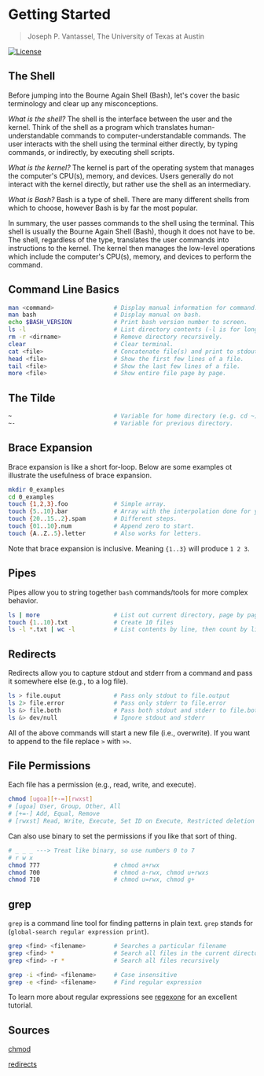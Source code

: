 # Getting Started

> Joseph P. Vantassel, The University of Texas at Austin

[![License](https://img.shields.io/badge/license-CC--By--SA--4.0-brightgreen.svg)](https://github.com/jpvantassel/bash-course/blob/master/LICENSE.md)

## The Shell

Before jumping into the Bourne Again Shell (Bash), let's cover the basic
terminology and clear up any misconceptions.

_What is the shell?_ The shell is the interface between the user and the kernel.
Think of the shell as a program which translates human-understandable commands
to computer-understandable commands. The user interacts with the shell using
the terminal either directly, by typing commands, or indirectly, by executing
shell scripts.

_What is the kernel?_ The kernel is part of the operating system that manages
the computer's CPU(s), memory, and devices. Users generally do not interact with
the kernel directly, but rather use the shell as an intermediary.

_What is Bash?_ Bash is a type of shell. There are many different shells from
which to choose, however Bash is by far the most popular.

In summary, the user passes commands to the shell using the terminal. This shell
is usually the Bourne Again Shell (Bash), though it does not have to be.
The shell, regardless of the type, translates the user commands into
instructions to the kernel. The kernel then manages the low-level operations
which include the computer's CPU(s), memory, and devices to perform the command.

## Command Line Basics

```bash
man <command>                 # Display manual information for command.
man bash                      # Display manual on bash.
echo $BASH_VERSION            # Print bash version number to screen.
ls -l                         # List directory contents (-l is for long listing).
rm -r <dirname>               # Remove directory recursively.
clear                         # Clear terminal.
cat <file>                    # Concatenate file(s) and print to stdout.
head <file>                   # Show the first few lines of a file.
tail <file>                   # Show the last few lines of a file.
more <file>                   # Show entire file page by page.
```

## The Tilde

```bash
~                             # Variable for home directory (e.g. cd ~).
~-                            # Variable for previous directory.
```

## Brace Expansion

Brace expansion is like a short for-loop. Below are some examples ot illustrate
the usefulness of brace expansion.

```bash
mkdir 0_examples
cd 0_examples
touch {1,2,3}.foo             # Simple array.
touch {5..10}.bar             # Array with the interpolation done for you.
touch {20..15..2}.spam        # Different steps.
touch {01..10}.num            # Append zero to start.
touch {A..Z..5}.letter        # Also works for letters.
```

Note that brace expansion is inclusive. Meaning `{1..3}` will produce `1 2 3`.

## Pipes

Pipes allow you to string together `bash` commands/tools for more complex
behavior.

```bash
ls | more                     # List out current directory, page by page.
touch {1..10}.txt             # Create 10 files
ls -l *.txt | wc -l           # List contents by line, then count by line
```

## Redirects

Redirects allow you to capture stdout and stderr from a command and
pass it somewhere else (e.g., to a log file).

```bash
ls > file.ouput               # Pass only stdout to file.output
ls 2> file.error              # Pass only stderr to file.error
ls &> file.both               # Pass both stdout and stderr to file.both
ls &> dev/null                # Ignore stdout and stderr
```

All of the above commands will start a new file (i.e., overwrite). If you
want to append to the file replace `>` with `>>`.

## File Permissions

Each file has a permission (e.g., read, write, and execute).

```bash
chmod [ugoa][+-=][rwxst]
# [ugoa] User, Group, Other, All
# [+=-] Add, Equal, Remove
# [rwxst] Read, Write, Execute, Set ID on Execute, Restricted deletion flag.
```

Can also use binary to set the permissions if you like that sort of thing.

```bash
# _ _ _ ---> Treat like binary, so use numbers 0 to 7
# r w x
chmod 777                     # chmod a+rwx
chmod 700                     # chmod a-rwx, chmod u+rwxs
chmod 710                     # chmod u=rwx, chmod g+
```

## grep

`grep` is a command line tool for finding patterns in plain text. `grep`
stands for (`global-search regular expression print`).

```bash
grep <find> <filename>        # Searches a particular filename
grep <find> *                 # Search all files in the current directory
grep <find> -r *              # Search all files recursively

grep -i <find> <filename>     # Case insensitive
grep -e <find> <filename>     # Find regular expression
```

To learn more about regular expressions see
[regexone](https://regexone.com/) for an excellent tutorial.

<!-- ### awk
TODO
```bash
```` -->

## Sources

[chmod](https://ss64.com/bash/chmod.html)

[redirects](https://askubuntu.com/questions/420981/how-do-i-save-terminal-output-to-a-file)
